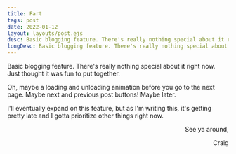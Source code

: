 ```yaml
---
title: Fart
tags: post
date: 2022-01-12
layout: layouts/post.ejs
desc: Basic blogging feature. There's really nothing special about it rig...
longDesc: Basic blogging feature. There's really nothing special about it right now. Just thought it was fun to put together. Oh, maybe a loading and unloading animation before you go to the next pa...
---
```

<p>Basic blogging feature. There's really nothing special about it right now. Just thought it was fun to put together.</p>
<p>Oh, maybe a loading and unloading animation before you go to the next page. Maybe next and previous post buttons! Maybe later.</p>
<p>I'll eventually expand on this feature, but as I'm writing this, it's getting pretty late and I gotta prioritize other things right now.</p>
<p style="text-align: right">See ya around,</p>
<p style="text-align: right">Craig</p>